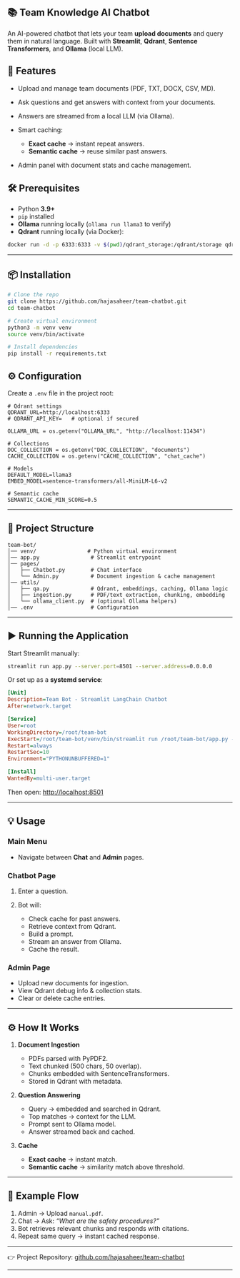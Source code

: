 
 ## 📚 Team Knowledge AI Chatbot

An AI-powered chatbot that lets your team **upload documents** and query them in natural language.
Built with **Streamlit**, **Qdrant**, **Sentence Transformers**, and **Ollama** (local LLM).



## 🚀 Features

* Upload and manage team documents (PDF, TXT, DOCX, CSV, MD).
* Ask questions and get answers with context from your documents.
* Answers are streamed from a local LLM (via Ollama).
* Smart caching:

  * **Exact cache** → instant repeat answers.
  * **Semantic cache** → reuse similar past answers.
* Admin panel with document stats and cache management.



 ## 🛠️ Prerequisites

* Python **3.9+**
* `pip` installed
* **Ollama** running locally (`ollama run llama3` to verify)
* **Qdrant** running locally (via Docker):

```bash
docker run -d -p 6333:6333 -v $(pwd)/qdrant_storage:/qdrant/storage qdrant/qdrant
```

---

 ## 📦 Installation

```bash
# Clone the repo
git clone https://github.com/hajasaheer/team-chatbot.git
cd team-chatbot

# Create virtual environment
python3 -m venv venv
source venv/bin/activate

# Install dependencies
pip install -r requirements.txt
```

## ⚙️ Configuration

Create a `.env` file in the project root:

```env
# Qdrant settings
QDRANT_URL=http://localhost:6333
# QDRANT_API_KEY=   # optional if secured

OLLAMA_URL = os.getenv("OLLAMA_URL", "http://localhost:11434")

# Collections
DOC_COLLECTION = os.getenv("DOC_COLLECTION", "documents")
CACHE_COLLECTION = os.getenv("CACHE_COLLECTION", "chat_cache")

# Models
DEFAULT_MODEL=llama3
EMBED_MODEL=sentence-transformers/all-MiniLM-L6-v2

# Semantic cache
SEMANTIC_CACHE_MIN_SCORE=0.5
```

---

## 📂 Project Structure

```
team-bot/
│── venv/                # Python virtual environment
│── app.py                # Streamlit entrypoint
│── pages/
│   ├── Chatbot.py        # Chat interface
│   └── Admin.py          # Document ingestion & cache management
│── utils/
│   ├── qa.py             # Qdrant, embeddings, caching, Ollama logic
│   ├── ingestion.py      # PDF/text extraction, chunking, embedding
│   └── ollama_client.py  # (optional Ollama helpers)
│── .env                  # Configuration
```

---

## ▶️ Running the Application

Start Streamlit manually:

```bash
streamlit run app.py --server.port=8501 --server.address=0.0.0.0
```

Or set up as a **systemd service**:

```ini
[Unit]
Description=Team Bot - Streamlit LangChain Chatbot
After=network.target

[Service]
User=root
WorkingDirectory=/root/team-bot
ExecStart=/root/team-bot/venv/bin/streamlit run /root/team-bot/app.py --server.port=8501 --server.address=0.0.0.0
Restart=always
RestartSec=10
Environment="PYTHONUNBUFFERED=1"

[Install]
WantedBy=multi-user.target
```

Then open: [http://localhost:8501](http://localhost:8501)

---

## 💡 Usage

### Main Menu

* Navigate between **Chat** and **Admin** pages.

### Chatbot Page

1. Enter a question.
2. Bot will:

   * Check cache for past answers.
   * Retrieve context from Qdrant.
   * Build a prompt.
   * Stream an answer from Ollama.
   * Cache the result.

### Admin Page

* Upload new documents for ingestion.
* View Qdrant debug info & collection stats.
* Clear or delete cache entries.

---

## ⚙️ How It Works

1. **Document Ingestion**

   * PDFs parsed with PyPDF2.
   * Text chunked (500 chars, 50 overlap).
   * Chunks embedded with SentenceTransformers.
   * Stored in Qdrant with metadata.

2. **Question Answering**

   * Query → embedded and searched in Qdrant.
   * Top matches → context for the LLM.
   * Prompt sent to Ollama model.
   * Answer streamed back and cached.

3. **Cache**

   * **Exact cache** → instant match.
   * **Semantic cache** → similarity match above threshold.

---

## 🔄 Example Flow

1. Admin → Upload `manual.pdf`.
2. Chat → Ask: *“What are the safety procedures?”*
3. Bot retrieves relevant chunks and responds with citations.
4. Repeat same query → instant cached response.

---

👉 Project Repository: [github.com/hajasaheer/team-chatbot](https://github.com/hajasaheer/team-chatbot)

---

